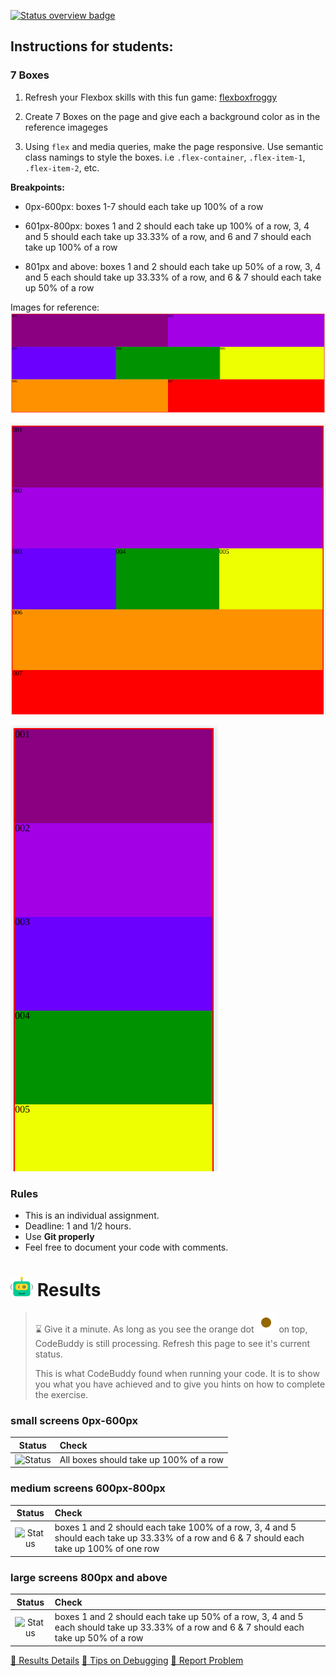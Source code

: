 [![Status overview badge](../../blob/badges/.github/badges/main/badge.svg)](#-results)
## Instructions for students:

### 7 Boxes

1. Refresh your Flexbox skills with this fun game: [flexboxfroggy](http://flexboxfroggy.com)

2. Create 7 Boxes on the page and give each a background color as in the reference imageges

3. Using `flex` and media queries, make the page responsive. Use semantic class namings to style the boxes. i.e `.flex-container`, `.flex-item-1`, `.flex-item-2`, etc.

**Breakpoints:**

   * 0px-600px: boxes 1-7 should each take up 100% of a row

   * 601px-800px: boxes 1 and 2 should each take up 100% of a row, 3, 4 and 5 should each take up 33.33% of a row, and 6 and 7 should each take up 100% of a row

   * 801px and above: boxes 1 and 2 should each take up 50% of a row, 3, 4 and 5 each should take up 33.33% of a row, and 6 & 7 should each take up 50% of a row

Images for reference:
![desktop](/images/desktop.png)

 ![tablet](/images/tablet.png)

![mobile](/images/mobile.png)
   

### Rules

-   This is an individual assignment.
-   Deadline: 1 and 1/2 hours.
-   Use **Git properly**
-   Feel free to document your code with comments.

[//]: # (autograding info start)
# <img src="https://github.com/DCI-EdTech/autograding-setup/raw/main/assets/bot-large.svg" alt="" data-canonical-src="https://github.com/DCI-EdTech/autograding-setup/raw/main/assets/bot-large.svg" height="31" /> Results
> ⌛ Give it a minute. As long as you see the orange dot ![processing](https://raw.githubusercontent.com/DCI-EdTech/autograding-setup/main/assets/processing.svg) on top, CodeBuddy is still processing. Refresh this page to see it's current status.
>
> This is what CodeBuddy found when running your code. It is to show you what you have achieved and to give you hints on how to complete the exercise.


### small screens 0px-600px

|                 Status                  | Check                                                                                    |
| :-------------------------------------: | :--------------------------------------------------------------------------------------- |
| ![Status](../../blob/badges/.github/badges/main/status0.svg) | All boxes should take up 100% of a row |

### medium screens 600px-800px

|                 Status                  | Check                                                                                    |
| :-------------------------------------: | :--------------------------------------------------------------------------------------- |
| ![Status](../../blob/badges/.github/badges/main/status1.svg) | boxes 1 and 2 should each take 100% of a row, 3, 4 and 5 should each take up 33.33% of a row and 6 & 7 should each take up 100% of one row |

### large screens 800px and above

|                 Status                  | Check                                                                                    |
| :-------------------------------------: | :--------------------------------------------------------------------------------------- |
| ![Status](../../blob/badges/.github/badges/main/status2.svg) | boxes 1 and 2 should each take up 50% of a row, 3, 4 and 5 each should take up 33.33% of a row and 6 & 7 should each take up 50% of a row |



[🔬 Results Details](../../actions)
[🐞 Tips on Debugging](https://github.com/DCI-EdTech/autograding-setup/wiki/How-to-work-with-CodeBuddy)
[📢 Report Problem](https://docs.google.com/forms/d/e/1FAIpQLSfS8wPh6bCMTLF2wmjiE5_UhPiOEnubEwwPLN_M8zTCjx5qbg/viewform?usp=pp_url&entry.652569746=UIB-layout-flexseven)


[//]: # (autograding info end)